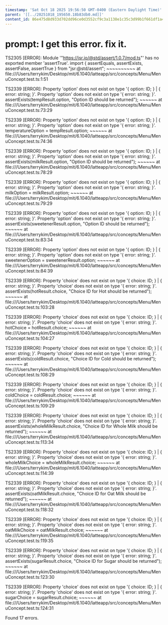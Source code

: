 ```yaml
---
timestamp: 'Sat Oct 18 2025 19:56:50 GMT-0400 (Eastern Daylight Time)'
parent: '[[../20251018_195650.18b83db0.md]]'
content_id: 86e475d8d933d702dd96ce0d3552cf9c3a1138e1c35c3d99b1f661df1a4220e6
---
```


# prompt: I get this error. fix it.

TS2305 \[ERROR]: Module '"https://jsr.io/@std/assert/1.0.7/mod.ts"' has no exported member 'assertTrue'.
import { assertEquals, assertExists, assertFalse, assertTrue } from "jsr:@std/assert";
\~~~~~~~~~~
at file:///Users/terrykim/Desktop/mit/6.1040/latteapp/src/concepts/Menu/MenuConcept.test.ts:1:51

TS2339 \[ERROR]: Property 'option' does not exist on type '{ option: ID; } | { error: string; }'.
Property 'option' does not exist on type '{ error: string; }'.
assertExists(tempResult.option, "Option ID should be returned");
\~~~~~~
at file:///Users/terrykim/Desktop/mit/6.1040/latteapp/src/concepts/Menu/MenuConcept.test.ts:73:29

TS2339 \[ERROR]: Property 'option' does not exist on type '{ option: ID; } | { error: string; }'.
Property 'option' does not exist on type '{ error: string; }'.
temperatureOption = tempResult.option;
\~~~~~~
at file:///Users/terrykim/Desktop/mit/6.1040/latteapp/src/concepts/Menu/MenuConcept.test.ts:74:36

TS2339 \[ERROR]: Property 'option' does not exist on type '{ option: ID; } | { error: string; }'.
Property 'option' does not exist on type '{ error: string; }'.
assertExists(milkResult.option, "Option ID should be returned");
\~~~~~~
at file:///Users/terrykim/Desktop/mit/6.1040/latteapp/src/concepts/Menu/MenuConcept.test.ts:78:29

TS2339 \[ERROR]: Property 'option' does not exist on type '{ option: ID; } | { error: string; }'.
Property 'option' does not exist on type '{ error: string; }'.
milkOption = milkResult.option;
\~~~~~~
at file:///Users/terrykim/Desktop/mit/6.1040/latteapp/src/concepts/Menu/MenuConcept.test.ts:79:29

TS2339 \[ERROR]: Property 'option' does not exist on type '{ option: ID; } | { error: string; }'.
Property 'option' does not exist on type '{ error: string; }'.
assertExists(sweetenerResult.option, "Option ID should be returned");
\~~~~~~
at file:///Users/terrykim/Desktop/mit/6.1040/latteapp/src/concepts/Menu/MenuConcept.test.ts:83:34

TS2339 \[ERROR]: Property 'option' does not exist on type '{ option: ID; } | { error: string; }'.
Property 'option' does not exist on type '{ error: string; }'.
sweetenerOption = sweetenerResult.option;
\~~~~~~
at file:///Users/terrykim/Desktop/mit/6.1040/latteapp/src/concepts/Menu/MenuConcept.test.ts:84:39

TS2339 \[ERROR]: Property 'choice' does not exist on type '{ choice: ID; } | { error: string; }'.
Property 'choice' does not exist on type '{ error: string; }'.
assertExists(hotResult.choice, "Choice ID for Hot should be returned");
\~~~~~~
at file:///Users/terrykim/Desktop/mit/6.1040/latteapp/src/concepts/Menu/MenuConcept.test.ts:103:28

TS2339 \[ERROR]: Property 'choice' does not exist on type '{ choice: ID; } | { error: string; }'.
Property 'choice' does not exist on type '{ error: string; }'.
hotChoice = hotResult.choice;
\~~~~~~
at file:///Users/terrykim/Desktop/mit/6.1040/latteapp/src/concepts/Menu/MenuConcept.test.ts:104:27

TS2339 \[ERROR]: Property 'choice' does not exist on type '{ choice: ID; } | { error: string; }'.
Property 'choice' does not exist on type '{ error: string; }'.
assertExists(coldResult.choice, "Choice ID for Cold should be returned");
\~~~~~~
at file:///Users/terrykim/Desktop/mit/6.1040/latteapp/src/concepts/Menu/MenuConcept.test.ts:108:29

TS2339 \[ERROR]: Property 'choice' does not exist on type '{ choice: ID; } | { error: string; }'.
Property 'choice' does not exist on type '{ error: string; }'.
coldChoice = coldResult.choice;
\~~~~~~
at file:///Users/terrykim/Desktop/mit/6.1040/latteapp/src/concepts/Menu/MenuConcept.test.ts:109:29

TS2339 \[ERROR]: Property 'choice' does not exist on type '{ choice: ID; } | { error: string; }'.
Property 'choice' does not exist on type '{ error: string; }'.
assertExists(wholeMilkResult.choice, "Choice ID for Whole Milk should be returned");
\~~~~~~
at file:///Users/terrykim/Desktop/mit/6.1040/latteapp/src/concepts/Menu/MenuConcept.test.ts:113:34

TS2339 \[ERROR]: Property 'choice' does not exist on type '{ choice: ID; } | { error: string; }'.
Property 'choice' does not exist on type '{ error: string; }'.
wholeMilkChoice = wholeMilkResult.choice;
\~~~~~~
at file:///Users/terrykim/Desktop/mit/6.1040/latteapp/src/concepts/Menu/MenuConcept.test.ts:114:39

TS2339 \[ERROR]: Property 'choice' does not exist on type '{ choice: ID; } | { error: string; }'.
Property 'choice' does not exist on type '{ error: string; }'.
assertExists(oatMilkResult.choice, "Choice ID for Oat Milk should be returned");
\~~~~~~
at file:///Users/terrykim/Desktop/mit/6.1040/latteapp/src/concepts/Menu/MenuConcept.test.ts:118:32

TS2339 \[ERROR]: Property 'choice' does not exist on type '{ choice: ID; } | { error: string; }'.
Property 'choice' does not exist on type '{ error: string; }'.
oatMilkChoice = oatMilkResult.choice;
\~~~~~~
at file:///Users/terrykim/Desktop/mit/6.1040/latteapp/src/concepts/Menu/MenuConcept.test.ts:119:35

TS2339 \[ERROR]: Property 'choice' does not exist on type '{ choice: ID; } | { error: string; }'.
Property 'choice' does not exist on type '{ error: string; }'.
assertExists(sugarResult.choice, "Choice ID for Sugar should be returned");
\~~~~~~
at file:///Users/terrykim/Desktop/mit/6.1040/latteapp/src/concepts/Menu/MenuConcept.test.ts:123:30

TS2339 \[ERROR]: Property 'choice' does not exist on type '{ choice: ID; } | { error: string; }'.
Property 'choice' does not exist on type '{ error: string; }'.
sugarChoice = sugarResult.choice;
\~~~~~~
at file:///Users/terrykim/Desktop/mit/6.1040/latteapp/src/concepts/Menu/MenuConcept.test.ts:124:31

Found 17 errors.
